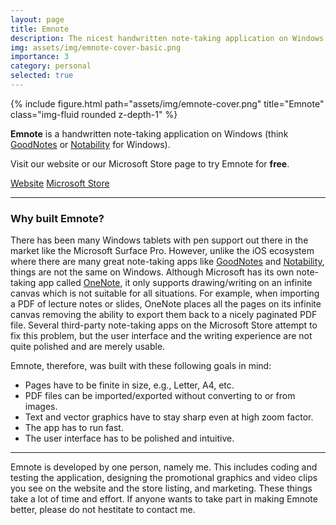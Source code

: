 ```yaml
---
layout: page
title: Emnote
description: The nicest handwritten note-taking application on Windows.
img: assets/img/emnote-cover-basic.png
importance: 3
category: personal
selected: true
---
```


<div class="row">
    <div class="col-sm mt-3 mt-md-0">
        {% include figure.html path="assets/img/emnote-cover.png" title="Emnote" class="img-fluid rounded z-depth-1" %}
    </div>
</div>

**Emnote** is a handwritten note-taking application on Windows (think [GoodNotes](https://www.goodnotes.com/) or [Notability](https://notability.com/) for Windows).

Visit our website or our Microsoft Store page to try Emnote for **free**.
<div class="links">
<a href="https://emnote.app" class="btn btn-sm z-depth-0" role="button">Website</a>
<a href="https://www.microsoft.com/store/apps/9MVP05J1FLV3?cid=personal_web" class="btn btn-sm z-depth-0" role="button">Microsoft Store</a>
</div>

---

### Why built Emnote?

There has been many Windows tablets with pen support out there in the market like the Microsoft Surface Pro. However, unlike the iOS ecosystem where there are many great note-taking apps like [GoodNotes](https://www.goodnotes.com/) and [Notability](https://notability.com/), things are not the same on Windows. Although Microsoft has its own note-taking app called [OneNote](https://www.microsoft.com/en-us/microsoft-365/onenote/digital-note-taking-app), it only supports drawing/writing on an infinite canvas which is not suitable for all situations. For example, when importing a PDF of lecture notes or slides, OneNote places all the pages on its infinite canvas removing the ability to export them back to a nicely paginated PDF file. Several third-party note-taking apps on the Microsoft Store attempt to fix this problem, but the user interface and the writing experience are not quite polished and are merely usable.

Emnote, therefore, was built with these following goals in mind:
- Pages have to be finite in size, e.g., Letter, A4, etc.
- PDF files can be imported/exported without converting to or from images.
- Text and vector graphics have to stay sharp even at high zoom factor.
- The app has to run fast.
- The user interface has to be polished and intuitive.

---

Emnote is developed by one person, namely me. This includes coding and testing the application, designing the promotional graphics and video clips you see on the website and the store listing, and marketing. These things take a lot of time and effort. If anyone wants to take part in making Emnote better, please do not hestitate to contact me.
